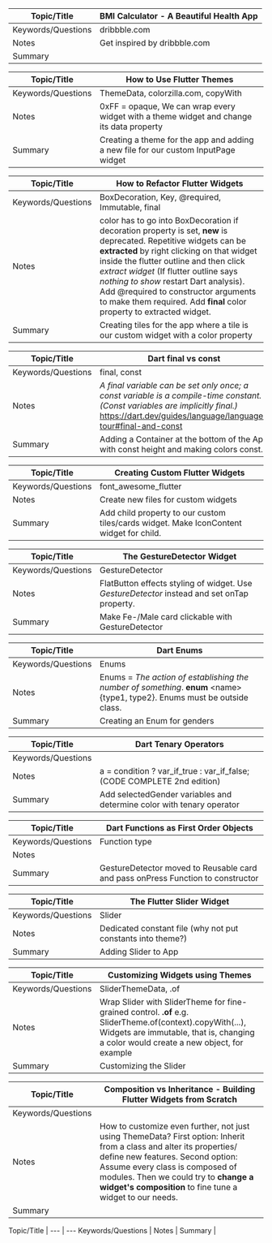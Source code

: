 Topic/Title | BMI Calculator - A Beautiful Health App
--- | ---
Keywords/Questions | dribbble.com
Notes | Get inspired by dribbble.com
Summary | 

Topic/Title | How to Use Flutter Themes
--- | ---
Keywords/Questions | ThemeData, colorzilla.com, copyWith
Notes | 0xFF = opaque, We can wrap every widget with a theme widget and change its data property
Summary | Creating a theme for the app and adding a new file for our custom InputPage widget 

Topic/Title | How to Refactor Flutter Widgets
--- | ---
Keywords/Questions | BoxDecoration, Key, @required, Immutable, final
Notes | color has to go into BoxDecoration if decoration property is set, **new** is deprecated. Repetitive widgets can be **extracted** by right clicking on that widget inside the flutter outline and then click *extract widget* (If flutter outline says *nothing to show* restart Dart analysis). Add @required to constructor arguments to make them required. Add **final** color property to extracted widget.
Summary | Creating tiles for the app where a tile is our custom widget with a color property

Topic/Title | Dart final vs const
--- | ---
Keywords/Questions | final, const
Notes | *A final variable can be set only once; a const variable is a compile-time constant. (Const variables are implicitly final.)* https://dart.dev/guides/language/language-tour#final-and-const
Summary | Adding a Container at the bottom of the App with const height and making colors const.

Topic/Title | Creating Custom Flutter Widgets
--- | ---
Keywords/Questions | font_awesome_flutter
Notes | Create new files for custom widgets
Summary | Add child property to our custom tiles/cards widget. Make IconContent widget for child.

Topic/Title | The GestureDetector Widget
--- | ---
Keywords/Questions | GestureDetector
Notes | FlatButton effects styling of widget. Use *GestureDetector* instead and set onTap property.
Summary | Make Fe-/Male card clickable with GestureDetector

Topic/Title | Dart Enums
--- | ---
Keywords/Questions | Enums
Notes | Enums = *The action of establishing the number of something*. **enum** <name\> \{type1, type2\}. Enums must be outside class.
Summary | Creating an Enum for genders

Topic/Title | Dart Tenary Operators
--- | ---
Keywords/Questions | 
Notes | a = condition ? var_if_true : var_if_false; (CODE COMPLETE 2nd edition)
Summary | Add selectedGender variables and determine color with tenary operator

Topic/Title | Dart Functions as First Order Objects
--- | ---
Keywords/Questions | Function type
Notes | 
Summary | GestureDetector moved to Reusable card and pass onPress Function to constructor

Topic/Title | The Flutter Slider Widget
--- | ---
Keywords/Questions | Slider
Notes | Dedicated constant file (why not put constants into theme?)
Summary | Adding Slider to App

Topic/Title | Customizing Widgets using Themes
--- | ---
Keywords/Questions | SliderThemeData, .of
Notes | Wrap Slider with SliderTheme for fine-grained control. **.of** e.g. SliderTheme.of(context).copyWith(...), Widgets are immutable, that is, changing a color would create a new object, for example
Summary | Customizing the Slider

Topic/Title | Composition vs Inheritance - Building Flutter Widgets from Scratch
--- | ---
Keywords/Questions | 
Notes | How to customize even further, not just using ThemeData? First option: Inherit from a class and alter its properties/ define new features. Second option: Assume every class is composed of modules. Then we could try to **change a widget's composition** to fine tune a widget to our needs.
Summary | 

Topic/Title | 
--- | ---
Keywords/Questions | 
Notes | 
Summary | 